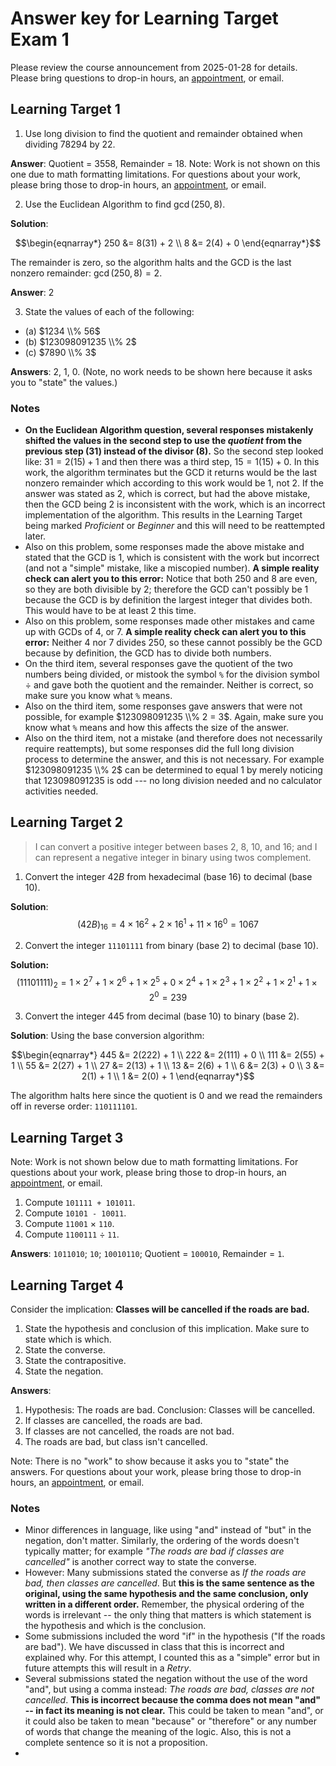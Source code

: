 # Answer key for Learning Target Exam 1

Please review the course announcement from 2025-01-28 for details. Please bring questions to drop-in hours, an [appointment](http://calendly.com/robert-talbert), or email. 

## Learning Target 1

1. Use long division to find the quotient and remainder obtained when dividing $78294$ by $22$.

**Answer**: Quotient = 3558, Remainder = 18. Note: Work is not shown on this one due to math formatting limitations. For questions about your work, please bring those to drop-in hours, an [appointment](http://calendly.com/robert-talbert), or email. 



2. Use the Euclidean Algorithm to find $\gcd(250, 8)$. 

**Solution**: 

$$\begin{eqnarray*}
250 &= 8(31) + 2 \\
8 &= 2(4) + 0
\end{eqnarray*}$$

The remainder is zero, so the algorithm halts and the GCD is the last nonzero remainder: $\gcd(250,8) = 2$. 


**Answer**: 2

3. State the values of each of the following: 

- (a) $1234  \\% 56$ 
- (b) $123098091235 \\% 2$
- (c) $7890 \\% 3$

**Answers**: 2, 1, 0. (Note, no work needs to be shown here because it asks you to "state" the values.) 

### Notes 

- **On the Euclidean Algorithm question, several responses mistakenly shifted the values in the second step to use the *quotient* from the previous step (31) instead of the divisor (8).** So the second step looked like: $31 = 2(15) + 1$ and then there was a third step, $15 = 1(15) + 0$. In this work, the algorithm terminates but the GCD it returns would be the last nonzero remainder which according to this work would be 1, not 2. If the answer was stated as 2, which is correct, but had the above mistake, then the GCD being 2 is inconsistent with the work, which is an incorrect implementation of the algorithm. This results in the Learning Target being marked *Proficient* or *Beginner* and this will need to be reattempted later. 
- Also on this problem, some responses made the above mistake and stated that the GCD is 1, which is consistent with the work but incorrect (and not a "simple" mistake, like a miscopied number). **A simple reality check can alert you to this error:** Notice that both 250 and 8 are even, so they are both divisible by 2; therefore the GCD can't possibly be 1 because the GCD is by definition the largest integer that divides both. This would have to be at least 2 this time. 
- Also on this problem, some responses made other mistakes and came up with GCDs of 4, or 7. **A simple reality check can alert you to this error:** Neither 4 nor 7 divides 250, so these cannot possibly be the GCD because by definition, the GCD has to divide both numbers. 
- On the third item, several responses gave the quotient of the two numbers being divided, or mistook the symbol `%` for the division symbol $\div$ and gave both the quotient and the remainder. Neither is correct, so make sure you know what `%` means. 
- Also on the third item, some responses gave answers that were not possible, for example $123098091235 \\% 2 = 3$. Again, make sure you know what `%` means and how this affects the size of the answer. 
- Also on the third item, not a mistake (and therefore does not necessarily require reattempts), but some responses did the full long division process to determine the answer, and this is not necessary. For example $123098091235 \\% 2$ can be determined to equal 1 by merely noticing that $123098091235$ is odd --- no long division needed and no calculator activities needed. 


## Learning Target 2

>I can convert a positive integer between bases 2, 8, 10, and 16; and I can represent a negative integer in binary using twos complement.

1. Convert the integer $42B$ from hexadecimal (base 16) to decimal (base 10). 

**Solution**: 
$$(42B)_{16} = 4 \times 16^2 + 2 \times 16^1 + 11 \times 16^0 = 1067$$


2. Convert the integer `11101111` from binary (base 2) to decimal (base 10). 

**Solution:** 
$$(11101111)_2 = 1 \times 2^7 + 1 \times 2^6 + 1 \times 2^5 + 0 \times 2^4 + 1 \times 2^3 + 1 \times 2^2 + 1 \times 2^1 + 1 \times 2^0 = 239$$

3. Convert the integer 445 from decimal (base 10) to binary (base 2). 

**Solution**: Using the base conversion algorithm: 

$$\begin{eqnarray*}
445 &= 2(222) + 1 \\
222 &= 2(111) + 0 \\
111 &= 2(55) + 1 \\ 
55 &= 2(27) + 1 \\
27 &= 2(13) + 1 \\
13 &= 2(6) + 1 \\
6 &= 2(3) + 0 \\
3 &= 2(1) + 1 \\
1 &= 2(0) + 1
\end{eqnarray*}$$

The algorithm halts here since the quotient is $0$ and we read the remainders off in reverse order: `110111101`. 


## Learning Target 3

Note: Work is not shown below due to math formatting limitations. For questions about your work, please bring those to drop-in hours, an [appointment](http://calendly.com/robert-talbert), or email. 

1. Compute `101111 + 101011`.
2. Compute `10101 - 10011`. 
3. Compute `11001` $\times$ `110`. 
4. Compute `1100111` $\div$ `11`. 

**Answers**: `1011010`; `10`; `10010110`; Quotient = `100010`, Remainder = `1`. 


## Learning Target 4

Consider the implication: **Classes will be cancelled if the roads are bad.** 

1. State the hypothesis and conclusion of this implication. Make sure to state which is which. 
2. State the converse. 
3. State the contrapositive. 
4. State the negation. 

**Answers**: 
1. Hypothesis: The roads are bad. Conclusion: Classes will be cancelled. 
2. If classes are cancelled, the roads are bad. 
3. If classes are not cancelled, the roads are not bad. 
4. The roads are bad, but class isn't cancelled. 

Note: There is no "work" to show because it asks you to "state" the answers. For questions about your work, please bring those to drop-in hours, an [appointment](http://calendly.com/robert-talbert), or email. 

### Notes

- Minor differences in language, like using "and" instead of "but" in the negation, don't matter. Similarly, the ordering of the words doesn't typically matter; for example *"The roads are bad if classes are cancelled"* is another correct way to state the converse.
- However: Many submissions stated the converse as *If the roads are bad, then classes are cancelled*. But **this is the same sentence as the original, using the same hypothesis and the same conclusion, only written in a different order.** Remember, the physical ordering of the words is irrelevant -- the only thing that matters is which statement is the hypothesis and which is the conclusion. 
- Some submissions included the word "if" in the hypothesis ("If the roads are bad"). We have discussed in class that this is incorrect and explained why. For this attempt, I counted this as a "simple" error but in future attempts this will result in a *Retry*. 
- Several submissions stated the negation without the use of the word "and", but using a comma instead: *The roads are bad, classes are not cancelled*. **This is incorrect because the comma does not mean "and" -- in fact its meaning is not clear.** This could be taken to mean "and", or it could also be taken to mean "because" or "therefore" or any number of words that change the meaning of the logic. Also, this is not a complete sentence so it is not a proposition. 
- 